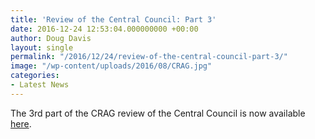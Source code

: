 ```yaml
---
title: 'Review of the Central Council: Part 3'
date: 2016-12-24 12:53:04.000000000 +00:00
author: Doug Davis
layout: single
permalink: "/2016/12/24/review-of-the-central-council-part-3/"
image: "/wp-content/uploads/2016/08/CRAG.jpg"
categories:
- Latest News
---
```

The 3rd part of the CRAG review of the Central Council is now available [here](http:///review/part3/).

<p style="text-align: center;">

